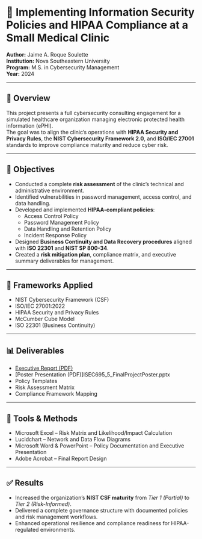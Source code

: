 # 🏥 Implementing Information Security Policies and HIPAA Compliance at a Small Medical Clinic

**Author:** Jaime A. Roque Soulette  
**Institution:** Nova Southeastern University  
**Program:** M.S. in Cybersecurity Management  
**Year:** 2024  

---

## 📘 Overview  
This project presents a full cybersecurity consulting engagement for a simulated healthcare organization managing electronic protected health information (ePHI).  
The goal was to align the clinic’s operations with **HIPAA Security and Privacy Rules**, the **NIST Cybersecurity Framework 2.0**, and **ISO/IEC 27001** standards to improve compliance maturity and reduce cyber risk.

---

## 🎯 Objectives  
- Conducted a complete **risk assessment** of the clinic’s technical and administrative environment.  
- Identified vulnerabilities in password management, access control, and data handling.  
- Developed and implemented **HIPAA-compliant policies**:  
  - Access Control Policy  
  - Password Management Policy  
  - Data Handling and Retention Policy  
  - Incident Response Policy  
- Designed **Business Continuity and Data Recovery procedures** aligned with **ISO 22301** and **NIST SP 800-34**.  
- Created a **risk mitigation plan**, compliance matrix, and executive summary deliverables for management.

---

## 🧩 Frameworks Applied  
- NIST Cybersecurity Framework (CSF)  
- ISO/IEC 27001:2022  
- HIPAA Security and Privacy Rules  
- McCumber Cube Model  
- ISO 22301 (Business Continuity)  

---

## 📊 Deliverables  
- [Executive Report (PDF)](./ISEC695_5_ExecReport.pdf)  
- [Poster Presentation (PDF)]ISEC695_5_FinalProjectPoster.pptx
- Policy Templates  
- Risk Assessment Matrix  
- Compliance Framework Mapping  

---

## 🧠 Tools & Methods  
- Microsoft Excel – Risk Matrix and Likelihood/Impact Calculation  
- Lucidchart – Network and Data Flow Diagrams  
- Microsoft Word & PowerPoint – Policy Documentation and Executive Presentation  
- Adobe Acrobat – Final Report Design  

---

## ✅ Results  
- Increased the organization’s **NIST CSF maturity** from *Tier 1 (Partial)* to *Tier 2 (Risk-Informed)*.  
- Delivered a complete governance structure with documented policies and risk management workflows.  
- Enhanced operational resilience and compliance readiness for HIPAA-regulated environments.  
